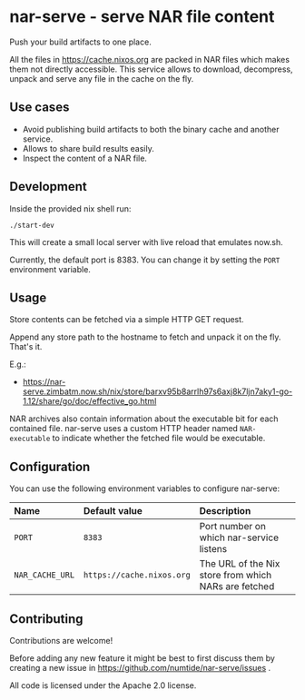 # nar-serve - serve NAR file content

Push your build artifacts to one place.

All the files in https://cache.nixos.org are packed in NAR files which makes
them not directly accessible. This service allows to download, decompress,
unpack and serve any file in the cache on the fly.

## Use cases

* Avoid publishing build artifacts to both the binary cache and another service.
* Allows to share build results easily.
* Inspect the content of a NAR file.

## Development

Inside the provided nix shell run:

```shell
./start-dev
```

This will create a small local server with live reload that emulates now.sh.

Currently, the default port is 8383. You can change it by setting the `PORT` environment variable.

## Usage

Store contents can be fetched via a simple HTTP GET request.

Append any store path to the hostname to fetch and unpack it on
the fly. That's it.

E.g.:

* https://nar-serve.zimbatm.now.sh/nix/store/barxv95b8arrlh97s6axj8k7ljn7aky1-go-1.12/share/go/doc/effective_go.html

NAR archives also contain information about the executable bit for each contained file.
nar-serve uses a custom HTTP header named `NAR-executable` to indicate whether the fetched file would be executable.

## Configuration

You can use the following environment variables to configure nar-serve:

| Name | Default value | Description |
|:--   |:--            |:-- |
| `PORT` | `8383` | Port number on which nar-service listens |
| `NAR_CACHE_URL` | `https://cache.nixos.org` | The URL of the Nix store from which NARs are fetched |

## Contributing

Contributions are welcome!

Before adding any new feature it might be best to first discuss them by
creating a new issue in https://github.com/numtide/nar-serve/issues .

All code is licensed under the Apache 2.0 license.
